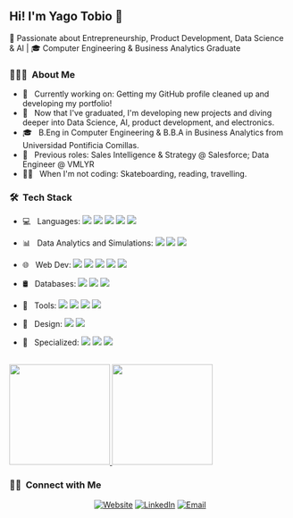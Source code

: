 <h2> Hi! I'm Yago Tobio 👋</h2>

🚀 Passionate about Entrepreneurship, Product Development, Data Science & AI | 🎓 Computer Engineering & Business Analytics Graduate

<h3> 👨🏻‍💻 &nbsp;About Me</h3>

- 🔭 &nbsp; Currently working on: Getting my GitHub profile cleaned up and developing my portfolio!
- 🌱 &nbsp; Now that I've graduated, I'm developing new projects and diving deeper into Data Science, AI, product development, and electronics.
- 🎓 &nbsp; B.Eng in Computer Engineering & B.B.A in Business Analytics from Universidad Pontificia Comillas.
- 💼 &nbsp; Previous roles: Sales Intelligence & Strategy @ Salesforce; Data Engineer @ VMLYR
- 🏄‍♂️ &nbsp; When I'm not coding: Skateboarding, reading, travelling.

<h3> 🛠 &nbsp;Tech Stack</h3>

- 💻 &nbsp; Languages:
  <img src="https://img.shields.io/badge/python%20-%2314354C.svg?&style=for-the-badge&logo=python&logoColor=white"/> 
  <img src="https://img.shields.io/badge/R-%23276DC3.svg?&style=for-the-badge&logo=r&logoColor=white"/> 
  <img src="https://img.shields.io/badge/java-%23ED8B00.svg?&style=for-the-badge&logo=java&logoColor=white"/> 
  <img src="https://img.shields.io/badge/c%20-%2300599C.svg?&style=for-the-badge&logo=c&logoColor=white"/> 
  <img src="https://img.shields.io/badge/javascript%20-%23323330.svg?&style=for-the-badge&logo=javascript&logoColor=%23F7DF1E"/>

- 📊 &nbsp; Data Analytics and Simulations:
  <img src="https://img.shields.io/badge/sql-%2307405e.svg?&style=for-the-badge&logo=sql&logoColor=white"/> 
  <img src="https://img.shields.io/badge/MATLAB-%23E16737.svg?&style=for-the-badge&logo=matlab&logoColor=white"/>
  <img src="https://img.shields.io/badge/pySpark-%23E25A1C.svg?&style=for-the-badge&logo=apache%20spark&logoColor=white"/>

- 🌐 &nbsp; Web Dev:
  <img src="https://img.shields.io/badge/html5%20-%23E34F26.svg?&style=for-the-badge&logo=html5&logoColor=white"/> 
  <img src="https://img.shields.io/badge/css3%20-%231572B6.svg?&style=for-the-badge&logo=css3&logoColor=white"/> 
  <img src="https://img.shields.io/badge/bootstrap%20-%23563D7C.svg?&style=for-the-badge&logo=bootstrap&logoColor=white"/> 
  <img src="https://img.shields.io/badge/django%20-%23092E20.svg?&style=for-the-badge&logo=django&logoColor=white"/> 
  <img src="https://img.shields.io/badge/react%20-%2320232a.svg?&style=for-the-badge&logo=react&logoColor=%2361DAFB"/>

- 🛢 &nbsp; Databases:
  <img src="https://img.shields.io/badge/mysql-%2300f.svg?&style=for-the-badge&logo=mysql&logoColor=white"/> 
  <img src ="https://img.shields.io/badge/MongoDB-%234ea94b.svg?&style=for-the-badge&logo=mongodb&logoColor=white"/> 
  <img src ="https://img.shields.io/badge/sqlite-%2307405e.svg?&style=for-the-badge&logo=sqlite&logoColor=white"/>

- 🔧 &nbsp; Tools:
  <img src="https://img.shields.io/badge/git%20-%23F05033.svg?&style=for-the-badge&logo=git&logoColor=white"/> 
  <img src="https://img.shields.io/badge/github%20-%23121011.svg?&style=for-the-badge&logo=github&logoColor=white"/>
  <img src="https://img.shields.io/badge/Visual%20Studio%20Code-0078d7.svg?&style=for-the-badge&logo=visual-studio-code&logoColor=white"/> 
  <img src="https://img.shields.io/badge/anaconda-%2344A833.svg?&style=for-the-badge&logo=anaconda&logoColor=white"/>

- 🎨 &nbsp; Design:
  <img src="https://img.shields.io/badge/adobe%20photoshop%20-%2331A8FF.svg?&style=for-the-badge&logo=adobe%20photoshop&logoColor=white"/> 
  <img src="https://img.shields.io/badge/figma%20-%23F24E1E.svg?&style=for-the-badge&logo=figma&logoColor=white"/>

- 🔬 &nbsp; Specialized:
  <img src="https://img.shields.io/badge/LTspice-%23A8B9CC.svg?&style=for-the-badge&logo=analog-devices&logoColor=black"/> 
  <img src="https://img.shields.io/badge/Quartus%20II-%2300529B.svg?&style=for-the-badge&logo=intel&logoColor=white"/>
  <img src="https://img.shields.io/badge/VHDL-%23008080.svg?&style=for-the-badge&logo=vhdl&logoColor=white"/>

<br/>

<a href="https://github.com/yagoTobi">
  <img height="180em" src="https://github-readme-stats.vercel.app/api?username=yagoTobi&theme=buefy&show_icons=true&count_private=true" />
  <img height="180em" src="https://github-readme-stats.vercel.app/api/top-langs/?username=yagoTobi&theme=buefy&layout=compact&langs_count=8" />
</a>

<br/>

<h3> 🤝🏻 &nbsp;Connect with Me </h3>

<p align="center">
<a href="https://yago-tobio.notion.site"><img alt="Website" src="https://img.shields.io/badge/Website-yago--tobio.notion.site-blue?style=for-the-badge&logo=notion"></a>
<a href="https://www.linkedin.com/in/yago-tobio-souto/"><img alt="LinkedIn" src="https://img.shields.io/badge/LinkedIn-yago--tobio--souto-blue?style=for-the-badge&logo=linkedin"></a>
<a href="mailto:yagotobiosouto@gmail.com"><img alt="Email" src="https://img.shields.io/badge/Email-yagotobiosouto@gmail.com-blue?style=for-the-badge&logo=gmail"></a>
</p>
